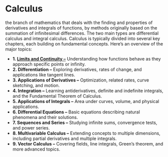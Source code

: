 # Calculus
the branch of mathematics that deals with the finding and properties of derivatives and integrals of functions, by methods originally based on the summation of infinitesimal differences. The two main types are differential calculus and integral calculus. Calculus is typically divided into several key chapters, each building on fundamental concepts. Here’s an overview of the major topics:

* **1. [Limits and Continuity –](./Limits_and_Continuity.ipynb)** Understanding how functions behave as they approach specific points or infinity.
* **2. Differentiation –** Exploring derivatives, rates of change, and applications like tangent lines.
* **3. Applications of Derivatives –** Optimization, related rates, curve sketching, and motion.
* **4. Integration –** Learning antiderivatives, definite and indefinite integrals, and the Fundamental Theorem of Calculus.
* **5. Applications of Integrals –** Area under curves, volume, and physical applications.
* **6. Differential Equations –** Basic equations describing natural phenomena and their solutions.
* **7. Sequences and Series –** Studying infinite sums, convergence tests, and power series.
* **8. Multivariable Calculus –** Extending concepts to multiple dimensions, including partial derivatives and multiple integrals.
* **9. Vector Calculus –** Covering fields, line integrals, Green’s theorem, and more advanced topics.
